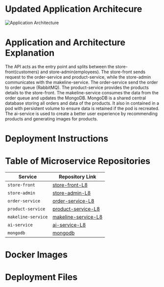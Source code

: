 # Updated Application Architecure
![Application Architecture](https://github.com/user-attachments/assets/ca090f66-4268-470e-898d-4b3b17f1ca39)


# Application and Architecture Explanation
The API acts as the entry point and splits between the store-front(customers) and store-admin(employees).
The store-front sends request to the order-service and product-service, while the store-admin communicates with the makeline-service.
The order-service send the order to order queue (RabbitMQ).
The product-service provides the products details to the store-front.
The makeline-service consumes the data from the order queue and updates the MongoDB.
MongoDB is a shared central database storing all orders and data of the products. It also in contained in a pod with persistent volume to ensure data is retained if the pod is recreated.
The ai-service is used to create a better user experience by recommending products and generating images for products.

# Deployment Instructions


# Table of Microservice Repositories
| **Service**         | **Repository Link**                       |
|---------------------|-------------------------------------------| 
| `store-front` | [store-front-L8](https://github.com/BenYee15/store-front-L8) |
| `store-admin` | [store-admin-L8](https://github.com/BenYee15/store-admin-L8) |
| `order-service` | [order-service-L8](https://github.com/BenYee15/order-service-L8) |
| `product-service` | [product-service-L8](https://github.com/BenYee15/product-service-L8) |
| `makeline-service` | [makeline-service-L8](https://github.com/BenYee15/makeline-service-L8) |
| `ai-service` | [ai-service-L8](https://github.com/BenYee15/ai-service-L8) |
| `mongodb` | [mongodb](https://github.com/docker-library/mongo) |

# Docker Images

# Deployment Files 
